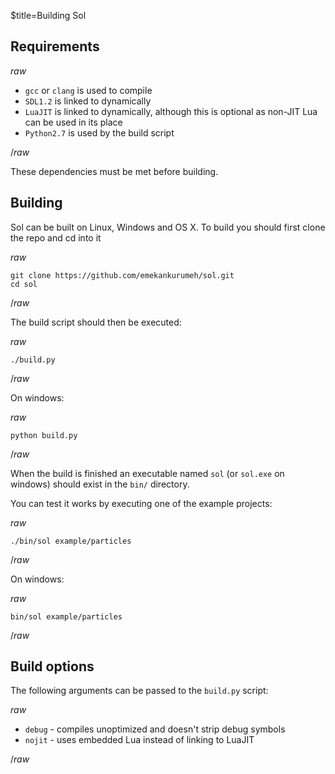 $title=Building Sol

## Requirements

$raw$

+ `gcc` or `clang` is used to compile
+ `SDL1.2` is linked to dynamically
+ `LuaJIT` is linked to dynamically, although this is optional as non-JIT Lua can be used in its place
+ `Python2.7` is used by the build script

$/raw$


These dependencies must be met before building.

## Building
Sol can be built on Linux, Windows and OS X. To build you should first clone the repo and cd into it

$raw$

    git clone https://github.com/emekankurumeh/sol.git
    cd sol

$/raw$


The build script should then be executed:

$raw$

    ./build.py

$/raw$


On windows:

$raw$

    python build.py

$/raw$


When the build is finished an executable named `sol` (or `sol.exe` on windows) should exist in the `bin/` directory.

You can test it works by executing one of the example projects:


$raw$

    ./bin/sol example/particles

$/raw$


On windows:

$raw$

    bin/sol example/particles

$/raw$


## Build options
The following arguments can be passed to the `build.py` script:

$raw$

+ `debug` - compiles unoptimized and doesn't strip debug symbols
+ `nojit` - uses embedded Lua instead of linking to LuaJIT

$/raw$
